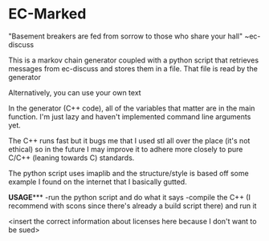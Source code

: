 EC-Marked
=========

"Basement breakers are fed from sorrow to those who share your hall" ~ec-discuss

This is a markov chain generator coupled with a python script that
retrieves messages from ec-discuss and stores them in a file. That file
is read by the generator

Alternatively, you can use your own text

In the generator (C++ code), all of the variables that matter are in the
main function. I'm just lazy and haven't implemented command line
arguments yet.

The C++ runs fast but it bugs me that I used stl all over the place
(it's not ethical) so in the future I may improve it to adhere more
closely to pure C/C++ (leaning towards C) standards.

The python script uses imaplib and the structure/style is based off some
example I found on the internet that I basically gutted.


****************USAGE*******************
-run the python script and do what it says
-compile the C++ (I recommend with scons since there's already a build script there) and run it


<insert the correct information about licenses here because I don't want
to be sued>
